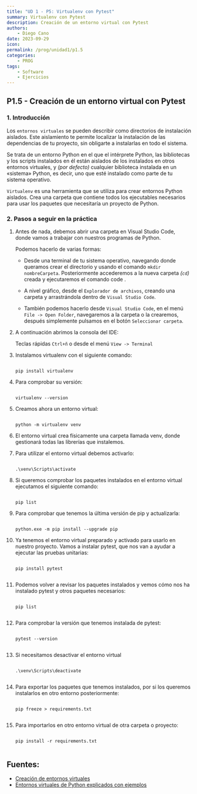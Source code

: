 ```yaml
---
title: "UD 1 - P5: Virtualenv con Pytest"
summary: Virtualenv con Pytest
description: Creación de un entorno virtual con Pytest
authors:
    - Diego Cano
date: 2023-09-29
icon: 
permalink: /prog/unidad1/p1.5
categories:
    - PROG
tags:
    - Software
    - Ejercicios
---
```


## P1.5 - Creación de un entorno virtual con Pytest

### 1. Introducción

Los `entornos virtuales` se pueden describir como directorios de instalación aislados. Este aislamiento te permite localizar la instalación de las dependencias de tu proyecto, sin obligarte a instalarlas en todo el sistema.

Se trata de un entorno Python en el que el intérprete Python, las bibliotecas y los scripts instalados en él están aislados de los instalados en otros entornos virtuales, y *(por defecto)* cualquier biblioteca instalada en un «sistema» Python, es decir, uno que esté instalado como parte de tu sistema operativo.

`Virtualenv` es una herramienta que se utiliza para crear entornos Python aislados. Crea una carpeta que contiene todos los ejecutables necesarios para usar los paquetes que necesitaría un proyecto de Python.

### 2. Pasos a seguir en la práctica

1. Antes de nada, debemos abrir una carpeta en Visual Studio Code, donde vamos a trabajar con nuestros programas de Python.

   Podemos hacerlo de varias formas:
  
      - Desde una terminal de tu sistema operativo, navegando donde queramos crear el directorio y usando el comando `mkdir nombreCarpeta`. Posteriormente accederemos a la nueva carpeta *(`cd`)* creada y ejecutaremos el comando code .

      - A nivel gráfico, desde el `Explorador de archivos`, creando una carpeta y arrastrándola dentro de `Visual Studio Code`.

      - También podemos hacerlo desde `Visual Studio Code`, en el menú `File -> Open Folder`, navegaremos a la carpeta o la crearemos, después simplemente pulsamos en el botón `Seleccionar carpeta`.

2. A continuación abrimos la consola del IDE:

	Teclas rápidas `Ctrl+ñ` o desde el menú `View -> Terminal`

3. Instalamos virtualenv con el siguiente comando:

	```
 
	pip install virtualenv
 
	```

4. Para comprobar su versión:

	```
 
	virtualenv --version
 
	```
	
5. Creamos ahora un entorno virtual:

	```
 
	python -m virtualenv venv
 
 	```

6. El entorno virtual crea físicamente una carpeta llamada venv, donde gestionará todas las librerías que instalemos.

7. Para utilizar el entorno virtual debemos activarlo:

	```
 
	.\venv\Scripts\activate
 
	```

8. Si queremos comprobar los paquetes instalados en el entorno virtual ejecutamos el siguiente comando:

	```
 
	pip list
 
	```
 
9. Para comprobar que tenemos la última versión de pip y actualizarla:

	```
 
	python.exe -m pip install --upgrade pip
 
	```

10. Ya tenemos el entorno virtual preparado y activado para usarlo en nuestro proyecto. Vamos a instalar pytest, que nos van a ayudar a ejecutar las pruebas unitarias:

	```
 
	pip install pytest
 
	```
 
11. Podemos volver a revisar los paquetes instalados y vemos cómo nos ha instalado pytest y otros paquetes necesarios:

	```
 
	pip list
 
	```
 	
12. Para comprobar la versión que tenemos instalada de pytest:

	```
 
	pytest --version
 
	```
 
13. Si necesitamos desactivar el entorno virtual

	```
 
	.\venv\Scripts\deactivate
 
	```
 
14. Para exportar los paquetes que tenemos instalados, por si los queremos instalarlos en otro entorno posteriormente:

	```
 
	pip freeze > requirements.txt
 
	```

15. Para importarlos en otro entorno virtual de otra carpeta o proyecto:

	```
 
	pip install -r requirements.txt
 
	```
 

## Fuentes:

*	[Creación de entornos virtuales](https://docs.python.org/es/3.8/library/venv.html)
* [Entornos virtuales de Python explicados con ejemplos](https://www.freecodecamp.org/espanol/news/entornos-virtuales-de-python-explicados-con-ejemplos/)
